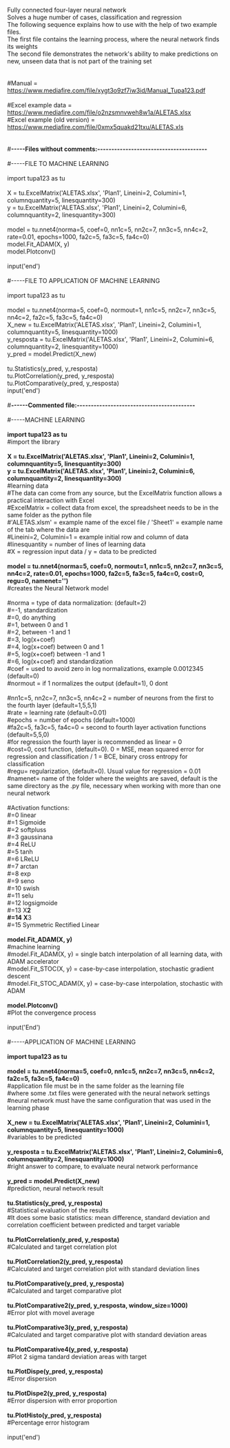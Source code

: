 Fully connected four-layer neural network <br>
Solves a huge number of cases, classification and regression <br>
The following sequence explains how to use with the help of two example files. <br>
The first file contains the learning process, where the neural network finds its weights <br>
The second file demonstrates the network's ability to make predictions on new, unseen data that is not part of the training set <br>
<br>
<br>
#Manual = https://www.mediafire.com/file/xygt3o9zf7iw3id/Manual_Tupa123.pdf <br>
<br>
#Excel example data = https://www.mediafire.com/file/o2nzsmnvweh8w1a/ALETAS.xlsx<br>
#Excel example (old version) = https://www.mediafire.com/file/0xmx5quakd21txu/ALETAS.xls <br>
<br>
<br>
#<b>-----Files without comments:--------------------------------------- </b><br>
<br>
#-----FILE TO MACHINE LEARNING <br>
<br>
import tupa123 as tu <br>
<br>
X = tu.ExcelMatrix('ALETAS.xlsx', 'Plan1', Lineini=2, Columini=1, columnquantity=5, linesquantity=300) <br>
y = tu.ExcelMatrix('ALETAS.xlsx', 'Plan1', Lineini=2, Columini=6, columnquantity=2, linesquantity=300) <br>
<br>
model = tu.nnet4(norma=5, coef=0, nn1c=5, nn2c=7, nn3c=5, nn4c=2, rate=0.01, epochs=1000, fa2c=5, fa3c=5, fa4c=0) <br>
model.Fit_ADAM(X, y) <br>
model.Plotconv() <br>
<br>
input('end') <br>
<br>
#-----FILE TO APPLICATION OF MACHINE LEARNING <br>
<br>
import tupa123 as tu <br>
<br>
model = tu.nnet4(norma=5, coef=0, normout=1, nn1c=5, nn2c=7, nn3c=5, nn4c=2, fa2c=5, fa3c=5, fa4c=0) <br>
X_new = tu.ExcelMatrix('ALETAS.xlsx', 'Plan1', Lineini=2, Columini=1, columnquantity=5, linesquantity=1000) <br>
y_resposta = tu.ExcelMatrix('ALETAS.xlsx', 'Plan1', Lineini=2, Columini=6, columnquantity=2, linesquantity=1000) <br>
y_pred = model.Predict(X_new) <br>
<br>
tu.Statistics(y_pred, y_resposta) <br>
tu.PlotCorrelation(y_pred, y_resposta) <br>
tu.PlotComparative(y_pred, y_resposta) <br>
input('end') <br>
<br>
#<b>------Commented file:------------------------------------------</b> <br>
<br>
#-----MACHINE LEARNING <br>
<br>
<b>import tupa123 as tu</b> <br>
#import the library <br>
<br>
<b>X = tu.ExcelMatrix('ALETAS.xlsx', 'Plan1', Lineini=2, Columini=1, columnquantity=5, linesquantity=300)</b> <br>
<b>y = tu.ExcelMatrix('ALETAS.xlsx', 'Plan1', Lineini=2, Columini=6, columnquantity=2, linesquantity=300)</b> <br>
#learning data <br>
#The data can come from any source, but the ExcelMatrix function allows a practical interaction with Excel <br>
#ExcelMatrix = collect data from excel, the spreadsheet needs to be in the same folder as the python file <br>
#'ALETAS.xlsm' = example name of the excel file / 'Sheet1' = example name of the tab where the data are <br>
#Lineini=2, Columini=1 = example initial row and column of data <br>
#linesquantity = number of lines of learning data <br>
#X = regression input data / y = data to be predicted <br>
<br>
<b>model = tu.nnet4(norma=5, coef=0, normout=1, nn1c=5, nn2c=7, nn3c=5, nn4c=2, rate=0.01, epochs=1000, fa2c=5, fa3c=5, fa4c=0, cost=0, regu=0, namenet='')</b> <br>
#creates the Neural Network model <br>
<br>
#norma = type of data normalization: (default=2)<br>
#=-1, standardization <br>
#=0, do anything <br>
#=1, between 0 and 1 <br>
#=2, between -1 and 1 <br>
#=3, log(x+coef) <br>
#=4, log(x+coef)  between 0 and 1 <br>
#=5, log(x+coef)  between -1 and 1 <br>
#=6, log(x+coef)  and standardization <br>
#coef = used to avoid zero in log normalizations, example 0.0012345 (default=0)<br>
#normout = if 1 normalizes the output (default=1), 0 dont <br>
<br>
#nn1c=5, nn2c=7, nn3c=5, nn4c=2 = number of neurons from the first to the fourth layer (default=1,5,5,1) <br>
#rate = learning rate (default=0.01) <br>
#epochs = number of epochs (default=1000)<br>
#fa2c=5, fa3c=5, fa4c=0 = second to fourth layer activation functions (default=5,5,0) <br>
#for regression the fourth layer is recommended as linear = 0 <br>
#cost=0, cost function, (default=0). 0 = MSE, mean squared error for regression and classification / 1 = BCE, binary cross entropy for classification <br>
#regu= regularization, (default=0). Usual value for regression = 0.01 <br>
#namenet= name of the folder where the weights are saved, default is the same directory as the .py file, necessary when working with more than one neural network <br>
<br>
#Activation functions: <br>
#=0 linear <br> 
#=1 Sigmoide <br>
#=2 softpluss <br>
#=3 gaussinana <br>
#=4 ReLU <br>
#=5 tanh <br>
#=6 LReLU <br>
#=7 arctan <br>
#=8 exp <br>
#=9 seno <br>
#=10 swish <br>
#=11 selu <br>
#=12 logsigmoide <br>
#=13 X**2 <br>
#=14 X**3 <br>
#=15 Symmetric Rectified Linear <br>
<br>
<b>model.Fit_ADAM(X, y) </b><br>
#machine learning <br>
#model.Fit_ADAM(X, y) = single batch interpolation of all learning data, with ADAM accelerator <br>
#model.Fit_STOC(X, y) = case-by-case interpolation, stochastic gradient descent <br>
#model.Fit_STOC_ADAM(X, y) = case-by-case interpolation, stochastic with ADAM <br>
<br>
<b>model.Plotconv()</b> <br>
#Plot the convergence process <br>
<br>
input('End') <br>
<br>
#-----APPLICATION OF MACHINE LEARNING <br>
<br>
<b>import tupa123 as tu</b> <br>
<br>
<b>model = tu.nnet4(norma=5, coef=0, nn1c=5, nn2c=7, nn3c=5, nn4c=2, fa2c=5, fa3c=5, fa4c=0) </b><br>
#application file must be in the same folder as the learning file <br>
#where some .txt files were generated with the neural network settings <br>
#neural network must have the same configuration that was used in the learning phase <br>
<br>
<b>X_new = tu.ExcelMatrix('ALETAS.xlsx', 'Plan1', Lineini=2, Columini=1, columnquantity=5, linesquantity=1000)</b> <br>
#variables to be predicted <br>
<br>
<b>y_resposta = tu.ExcelMatrix('ALETAS.xlsx', 'Plan1', Lineini=2, Columini=6, columnquantity=2, linesquantity=1000) </b><br>
#right answer to compare, to evaluate neural network performance <br>
<br>
<b>y_pred = model.Predict(X_new) </b><br>
#prediction, neural network result <br>
<br>
<b>tu.Statistics(y_pred, y_resposta) </b><br>
#Statistical evaluation of the results <br>
#It does some basic statistics: mean difference, standard deviation and correlation coefficient between predicted and target variable <br>
<br>
<b>tu.PlotCorrelation(y_pred, y_resposta) </b><br>
#Calculated and target correlation plot <br>
<br>
<b>tu.PlotCorrelation2(y_pred, y_resposta) </b><br>
#Calculated and target correlation plot with standard deviation lines<br>
<br>
<b>tu.PlotComparative(y_pred, y_resposta) </b><br>
#Calculated and target comparative plot <br>
<br>
<b>tu.PlotComparative2(y_pred, y_resposta, window_size=1000) </b><br>
#Error plot with movel average<br>
<br>
<b>tu.PlotComparative3(y_pred, y_resposta) </b><br>
#Calculated and target comparative plot with standard deviation areas <br>
<br>
<b>tu.PlotComparative4(y_pred, y_resposta) </b><br>
#Plot 2 sigma tandard deviation areas with target <br>
<br>
<b>tu.PlotDispe(y_pred, y_resposta) </b><br>
#Error dispersion <br>
<br>
<b>tu.PlotDispe2(y_pred, y_resposta) </b><br>
#Error dispersion with error proportion<br>
<br>
<b>tu.PlotHisto(y_pred, y_resposta) </b><br>
#Percentage error histogram <br>
<br>
input('end') <br>